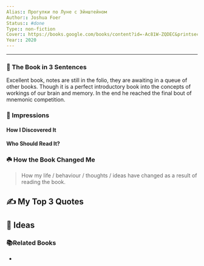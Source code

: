 ```yaml
---
Alias:: Прогулки по Луне с Эйнштейном
Author:: Joshua Foer
Status:: #done 
Type:: non-fiction
Cover:: https://books.google.com/books/content?id=-Ac81W-ZQDEC&printsec=frontcover&img=1&zoom=1&edge=curl&source=gbs_api
Year:: 2020
---
```


---

### 🚀 The Book in 3 Sentences
Excellent book, notes are still in the folio, they are awaiting in a queue of other books. Though it is a perfect introductory book into the concepts of workings of our brain and memory. In the end he reached the final bout of mnemonic competition.
### 🎨 Impressions

#### How I Discovered It

#### Who Should Read It?

### ☘️ How the Book Changed Me

> How my life / behaviour / thoughts / ideas have changed as a result of reading the book.

## ✍️ My Top 3 Quotes

## 📒 Ideas

### 📚Related Books
- 